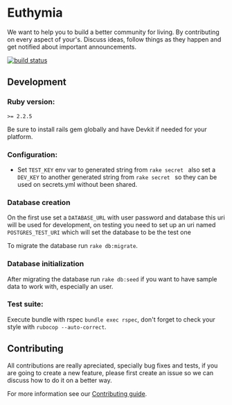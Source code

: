 # Euthymia

We want to help you to build a better community for living. By contributing on every aspect of your's. Discuss ideas, follow things as they happen and get notified about important announcements.

[![build status](https://gitlab.com/joaoevangelista/euthymia/badges/master/build.svg)](https://gitlab.com/joaoevangelista/euthymia/commits/master)

## Development

### Ruby version:
`>= 2.2.5`

Be sure to install rails gem globally and have Devkit if needed for your platform.

### Configuration:
  - Set `TEST_KEY` env var to generated string from `rake secret ` also set a `DEV_KEY` to another generated string from `rake secret ` so they can be used on secrets.yml without been shared.


### Database creation
On the first use set a `DATABASE_URL` with user password and database
this uri will be used for development, on testing you need to set up
an uri named `POSTGRES_TEST_URI` which will set the database to be the test one

To migrate the database run `rake db:migrate`.

### Database initialization
After migrating the database run `rake db:seed` if you want to have sample data to work with, especially an user.

### Test suite:
Execute bundle with rspec `bundle exec rspec`, don't forget to check your style with `rubocop --auto-correct`.

## Contributing

All contributions are really apreciated, specially bug fixes and tests,
if you are going to create a new feature, please first create an issue so we can
discuss how to do it on a better way.

For more information see our [Contributing guide](./CONTRIBUTING.md).
